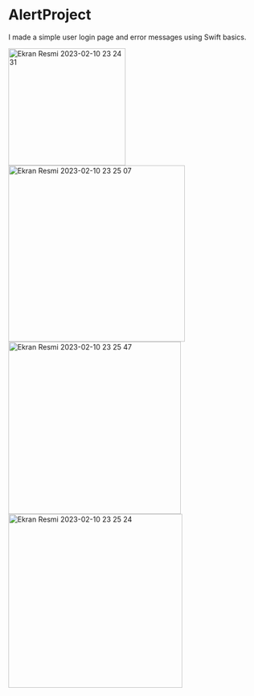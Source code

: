 # AlertProject
I made a simple user login page and error messages using Swift basics.

<img width="233" alt="Ekran Resmi 2023-02-10 23 24 31" src="https://user-images.githubusercontent.com/28567344/218191180-be7639a9-58b0-497e-9038-e16c28a042c5.png">

<img width="351" alt="Ekran Resmi 2023-02-10 23 25 07" src="https://user-images.githubusercontent.com/28567344/218191194-c69dda88-c890-4f2d-9e78-2d529c2dd545.png">

<img width="343" alt="Ekran Resmi 2023-02-10 23 25 47" src="https://user-images.githubusercontent.com/28567344/218191214-a216bfc1-215c-4bbe-8722-0f66e3847582.png">

<img width="346" alt="Ekran Resmi 2023-02-10 23 25 24" src="https://user-images.githubusercontent.com/28567344/218191232-4b79fd76-25eb-4a1d-8027-7f44bd3372dd.png">
